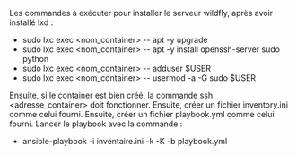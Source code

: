 Les commandes à exécuter pour installer le serveur wildfly, après avoir installé lxd :

- sudo lxc exec <nom_container> -- apt -y upgrade
- sudo lxc exec <nom_container> -- apt -y install openssh-server sudo python
- sudo lxc exec <nom_container> -- adduser $USER
- sudo lxc exec <nom_container> -- usermod -a -G sudo $USER

Ensuite, si le container est bien créé, la commande ssh <adresse_container> doit fonctionner.
Ensuite, créer un fichier inventory.ini comme celui fourni.
Ensuite, créer un fichier playbook.yml comme celui fourni.
Lancer le playbook avec la commande :
- ansible-playbook -i inventaire.ini -k -K -b playbook.yml
